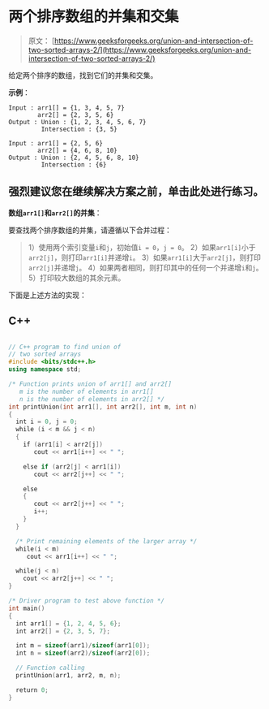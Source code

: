 # 两个排序数组的并集和交集

> 原文： [https://www.geeksforgeeks.org/union-and-intersection-of-two-sorted-arrays-2/](https://www.geeksforgeeks.org/union-and-intersection-of-two-sorted-arrays-2/)

给定两个排序的数组，找到它们的并集和交集。

**示例**：

```
Input : arr1[] = {1, 3, 4, 5, 7}
        arr2[] = {2, 3, 5, 6} 
Output : Union : {1, 2, 3, 4, 5, 6, 7} 
         Intersection : {3, 5}

Input : arr1[] = {2, 5, 6}
        arr2[] = {4, 6, 8, 10} 
Output : Union : {2, 4, 5, 6, 8, 10} 
         Intersection : {6}

```

[](https://practice.geeksforgeeks.org/problem-page.php?pid=537)

## 强烈建议您在继续解决方案之前，单击此处进行练习。

**数组`arr1[]`和`arr2[]`的并集**：

要查找两个排序数组的并集，请遵循以下合并过程：

> 1）使用两个索引变量`i`和`j`，初始值`i = 0`，`j = 0`。
> 2）如果`arr1[i]`小于`arr2[j]`，则打印`arr1[i]`并递增`i`。
> 3）如果`arr1[i]`大于`arr2[j]`，则打印`arr2[j]`并递增`j`。
> 4）如果两者相同，则打印其中的任何一个并递增`i`和`j`。
> 5）打印较大数组的其余元素。

下面是上述方法的实现：

## C++ 

```cpp

// C++ program to find union of 
// two sorted arrays 
#include <bits/stdc++.h> 
using namespace std; 

/* Function prints union of arr1[] and arr2[] 
   m is the number of elements in arr1[] 
   n is the number of elements in arr2[] */
int printUnion(int arr1[], int arr2[], int m, int n) 
{ 
  int i = 0, j = 0; 
  while (i < m && j < n) 
  { 
    if (arr1[i] < arr2[j]) 
       cout << arr1[i++] << " "; 

    else if (arr2[j] < arr1[i]) 
       cout << arr2[j++] << " "; 

    else
    { 
       cout << arr2[j++] << " "; 
       i++; 
    } 
  } 

  /* Print remaining elements of the larger array */
  while(i < m) 
     cout << arr1[i++] << " "; 

  while(j < n) 
    cout << arr2[j++] << " "; 
} 

/* Driver program to test above function */
int main() 
{ 
  int arr1[] = {1, 2, 4, 5, 6}; 
  int arr2[] = {2, 3, 5, 7}; 

  int m = sizeof(arr1)/sizeof(arr1[0]); 
  int n = sizeof(arr2)/sizeof(arr2[0]); 

  // Function calling 
  printUnion(arr1, arr2, m, n); 

  return 0; 
} 

```